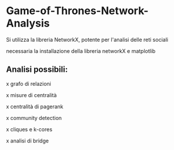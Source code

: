 # Game-of-Thrones-Network-Analysis
Si utilizza la libreria NetworkX, potente per l'analisi delle reti sociali

necessaria la installazione della libreria networkX e matplotlib


## Analisi possibili:
x grafo di relazioni

x misure di centralità

x centralità di pagerank

x community detection

x cliques e k-cores

x analisi di bridge
